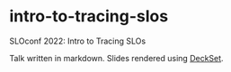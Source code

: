 # intro-to-tracing-slos

SLOconf 2022: Intro to Tracing SLOs

Talk written in markdown. Slides rendered using [DeckSet](https://www.deckset.com/).
